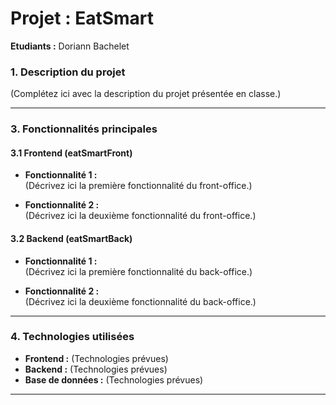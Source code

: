 # **Projet : EatSmart**

**Etudiants :** Doriann Bachelet

### **1. Description du projet**

(Complétez ici avec la description du projet présentée en classe.)

---

### **3. Fonctionnalités principales**

#### **3.1 Frontend (eatSmartFront)**

- **Fonctionnalité 1 :**  
  (Décrivez ici la première fonctionnalité du front-office.)
  
- **Fonctionnalité 2 :**  
  (Décrivez ici la deuxième fonctionnalité du front-office.)
  
#### **3.2 Backend (eatSmartBack)**

- **Fonctionnalité 1 :**  
  (Décrivez ici la première fonctionnalité du back-office.)
  
- **Fonctionnalité 2 :**  
  (Décrivez ici la deuxième fonctionnalité du back-office.)

---

### **4. Technologies utilisées**

- **Frontend :** (Technologies prévues)
- **Backend :** (Technologies prévues)
- **Base de données :** (Technologies prévues)

---
